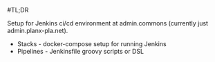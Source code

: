 #TL;DR

Setup for Jenkins ci/cd environment at admin.commons 
(currently just admin.planx-pla.net).

* Stacks - docker-compose setup for running Jenkins
* Pipelines - Jenkinsfile groovy scripts or DSL

